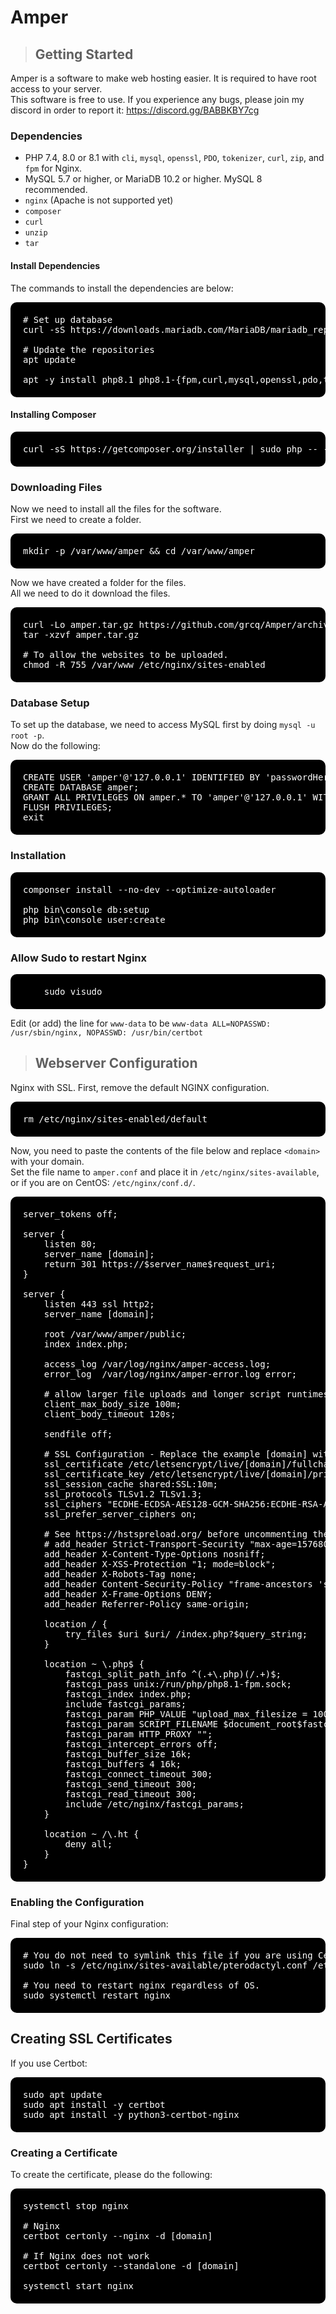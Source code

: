 # Amper

> ## Getting Started

Amper is a software to make web hosting easier. It is required to have root access to your server.<br>
This software is free to use. If you experience any bugs, please join my discord in order to report it: https://discord.gg/BABBKBY7cg 

### Dependencies
* PHP 7.4, 8.0 or 8.1 with `cli`, `mysql`, `openssl`, `PDO`, `tokenizer`, `curl`, `zip`, and `fpm` for Nginx.
* MySQL 5.7 or higher, or MariaDB 10.2 or higher. MySQL 8 recommended.
* `nginx` (Apache is not supported yet)
* `composer`
* `curl`
* `unzip`
* `tar`

#### Install Dependencies

The commands to install the dependencies are below:

<pre style="background-color: #000000; color: white; border-radius: 10px; padding: 20px;">
# Set up database
curl -sS https://downloads.mariadb.com/MariaDB/mariadb_repo_setup | sudo bash

# Update the repositories
apt update

apt -y install php8.1 php8.1-{fpm,curl,mysql,openssl,pdo,tokenizer,curl,zip} mariadb-server nginx tar unzip git
</pre>

#### Installing Composer

<pre style="background-color: #000000; color: white; border-radius: 10px; padding: 20px;">
curl -sS https://getcomposer.org/installer | sudo php -- --install-dir=/usr/local/bin --filename=composer
</pre>

### Downloading Files

Now we need to install all the files for the software.<br>
First we need to create a folder.

<pre style="background-color: #000000; color: white; border-radius: 10px; padding: 20px;">
mkdir -p /var/www/amper && cd /var/www/amper
</pre>

Now we have created a folder for the files.<br>
All we need to do it download the files.

<pre style="background-color: #000000; color: white; border-radius: 10px; padding: 20px;">
curl -Lo amper.tar.gz https://github.com/grcq/Amper/archive/refs/tags/v1.0.3.tar.gz
tar -xzvf amper.tar.gz

# To allow the websites to be uploaded.
chmod -R 755 /var/www /etc/nginx/sites-enabled
</pre>

### Database Setup

To set up the database, we need to access MySQL first by doing `mysql -u root -p`.<br>
Now do the following:

<pre style="background-color: #000000; color: white; border-radius: 10px; padding: 20px;">
CREATE USER 'amper'@'127.0.0.1' IDENTIFIED BY 'passwordHere';
CREATE DATABASE amper;
GRANT ALL PRIVILEGES ON amper.* TO 'amper'@'127.0.0.1' WITH GRANT OPTION;
FLUSH PRIVILEGES;
exit
</pre>

### Installation

<pre style="background-color: #000000; color: white; border-radius: 10px; padding: 20px;">
componser install --no-dev --optimize-autoloader

php bin\console db:setup
php bin\console user:create
</pre>

### Allow Sudo to restart Nginx

<pre style="background-color: #000000; color: white; border-radius: 10px; padding: 20px;">
    sudo visudo
</pre>

Edit (or add) the line for `www-data` to be `www-data ALL=NOPASSWD: /usr/sbin/nginx, NOPASSWD: /usr/bin/certbot`

> ## Webserver Configuration

Nginx with SSL.
First, remove the default NGINX configuration.

<pre style="background-color: #000000; color: white; border-radius: 10px; padding: 20px;">
rm /etc/nginx/sites-enabled/default
</pre>

Now, you need to paste the contents of the file below and replace `<domain>` with your domain.<br>
Set the file name to `amper.conf` and place it in `/etc/nginx/sites-available`, or if you are on CentOS: `/etc/nginx/conf.d/`.

<pre style="background-color: #000000; color: white; border-radius: 10px; padding: 20px;">
server_tokens off;

server {
    listen 80;
    server_name [domain];
    return 301 https://$server_name$request_uri;
}

server {
    listen 443 ssl http2;
    server_name [domain];

    root /var/www/amper/public;
    index index.php;

    access_log /var/log/nginx/amper-access.log;
    error_log  /var/log/nginx/amper-error.log error;

    # allow larger file uploads and longer script runtimes
    client_max_body_size 100m;
    client_body_timeout 120s;

    sendfile off;

    # SSL Configuration - Replace the example [domain] with your domain
    ssl_certificate /etc/letsencrypt/live/[domain]/fullchain.pem;
    ssl_certificate_key /etc/letsencrypt/live/[domain]/privkey.pem;
    ssl_session_cache shared:SSL:10m;
    ssl_protocols TLSv1.2 TLSv1.3;
    ssl_ciphers "ECDHE-ECDSA-AES128-GCM-SHA256:ECDHE-RSA-AES128-GCM-SHA256:ECDHE-ECDSA-AES256-GCM-SHA384:ECDHE-RSA-AES256-GCM-SHA384:ECDHE-ECDSA-CHACHA20-POLY1305:ECDHE-RSA-CHACHA20-POLY1305:DHE-RSA-AES128-GCM-SHA256:DHE-RSA-AES256-GCM-SHA384";
    ssl_prefer_server_ciphers on;

    # See https://hstspreload.org/ before uncommenting the line below.
    # add_header Strict-Transport-Security "max-age=15768000; preload;";
    add_header X-Content-Type-Options nosniff;
    add_header X-XSS-Protection "1; mode=block";
    add_header X-Robots-Tag none;
    add_header Content-Security-Policy "frame-ancestors 'self'";
    add_header X-Frame-Options DENY;
    add_header Referrer-Policy same-origin;

    location / {
        try_files $uri $uri/ /index.php?$query_string;
    }

    location ~ \.php$ {
        fastcgi_split_path_info ^(.+\.php)(/.+)$;
        fastcgi_pass unix:/run/php/php8.1-fpm.sock;
        fastcgi_index index.php;
        include fastcgi_params;
        fastcgi_param PHP_VALUE "upload_max_filesize = 100M \n post_max_size=100M";
        fastcgi_param SCRIPT_FILENAME $document_root$fastcgi_script_name;
        fastcgi_param HTTP_PROXY "";
        fastcgi_intercept_errors off;
        fastcgi_buffer_size 16k;
        fastcgi_buffers 4 16k;
        fastcgi_connect_timeout 300;
        fastcgi_send_timeout 300;
        fastcgi_read_timeout 300;
        include /etc/nginx/fastcgi_params;
    }

    location ~ /\.ht {
        deny all;
    }
}
</pre>

### Enabling the Configuration

Final step of your Nginx configuration:

<pre style="background-color: #000000; color: white; border-radius: 10px; padding: 20px;">
# You do not need to symlink this file if you are using CentOS.
sudo ln -s /etc/nginx/sites-available/pterodactyl.conf /etc/nginx/sites-enabled/pterodactyl.conf

# You need to restart nginx regardless of OS.
sudo systemctl restart nginx
</pre>

## Creating SSL Certificates

If you use Certbot:

<pre style="background-color: #000000; color: white; border-radius: 10px; padding: 20px;">
sudo apt update
sudo apt install -y certbot
sudo apt install -y python3-certbot-nginx
</pre>

### Creating a Certificate

To create the certificate, please do the following:

<pre style="background-color: #000000; color: white; border-radius: 10px; padding: 20px;">
systemctl stop nginx

# Nginx
certbot certonly --nginx -d [domain]

# If Nginx does not work
certbot certonly --standalone -d [domain]

systemctl start nginx
</pre>
